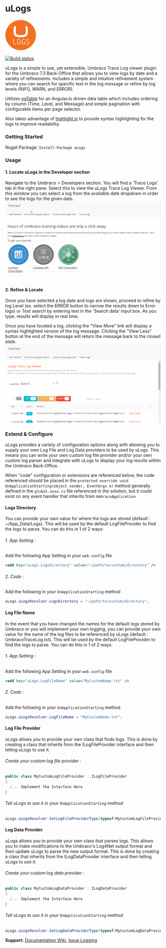 
# uLogs #

![Logo][logoImage]

[![Build status](https://img.shields.io/appveyor/ci/wkallhof/ulogs/master.svg)](https://ci.appveyor.com/project/wkallhof/ulogs/branch/master)

uLogs is a simple to use, yet extensible, Umbraco Trace Log viewer plugin for the Umbraco 7.3 Back-Office that allows you to view logs by date and a variety of refinements. Includes a simple and intuitive refinement system where you can search for specific text in the log message or refine by log levels (INFO, WARN, and ERROR). 

Utilizes [ngTable][ngTableLink] for an AngularJs driven data table which includes ordering by column (Time, Level, and Message) and simple pagination with configurable items per page selector. 

Also takes advantage of [highlight.js][highlightJsLink] to provide syntax highlighting for the logs to improve readability. 

### Getting Started ###

Nuget Package: ` Install-Package uLogs `

### Usage ###

#### 1. Locate uLogs in the Developer section ####
Navigate to the Umbraco > Developers section. You will find a 'Trace Logs' tab in the right pane. Select this to view the uLogs Trace Log Viewer. From this window you can select a log from the available date dropdown in order to see the logs for the given date.
![Go to Umbraco > Developers > Trace Logs][introImage]

#### 2. Refine & Locate ####
Once you have selected a log date and logs are shown, proceed to refine by log Level (ex. select the ERROR button to narrow the results down to Error logs) or Text search by entering text in the 'Search data' input box. As you type, results will display in real time. 

Once you have located a log, clicking the "View More" link will display a syntax highlighted version of the log message. Clicking the "View Less" button at the end of the message will return the message back to the closed state.
![Refine by Log Level, Text Search, and Pagination][usageImage]


### Extend & Configure ###
uLogs provides a variety of configuration options along with allowing you to supply your own Log File and Log Data providers to be used by uLogs. This means you can write your own custom log file provider and/or your own custom log parser and integrate with uLogs to display your log results within the Umbraco Back-Office.

When "code" configuration or extensions are referenced below, the code referenced should be placed in the `protected override void OnApplicationStarting(object sender, EventArgs e)` method generally defined in the `global.asax.cs` file referenced in the solution, but it could exist on any event handler that inherits from `UmbracoApplication`

#### Logs Directory ####
You can provide your own value for where the logs are stored (default : ~/App_Data/Logs). This will be used by the default LogFileProvider to find the logs to parse. You can do this in 1 of 2 ways:
###### 1. App Setting : ######
Add the following App Setting in your `web.config` file
```xml
<add key="uLogs.LogsDirectory" value="~/path/to/custom/directory" />
```
###### 2. Code : ######
Add the following in your `OnApplicationStarting` method
```cs
uLogs.uLogsResolver.LogsDirectory = "~/path/to/custom/directory";
```

#### Log File Name ####
In the event that you have changed the names for the default logs stored by Umbraco or you will implement your own logging, you can provide your own value for the name of the log files to be referenced by uLogs (default : UmbracoTraceLog.txt). This will be used by the default LogFileProvider to find the logs to parse. You can do this in 1 of 2 ways:
###### 1. App Setting : ######
Add the following App Setting in your `web.config` file
```xml
<add key="uLogs.LogFileName" value="MyCustomName.txt" />
```
###### 2. Code : ######
Add the following in your `OnApplicationStarting` method
```cs
uLogs.uLogsResolver.LogFileName = "MyCustomName.txt";
```

#### Log File Provider ####
uLogs allows you to provide your own class that finds logs. This is done by creating a class that inherits from the ILogFileProvider interface and then telling uLogs to use it. 

###### Create your custom log file provider : ######
```cs
public class MyCustomLogFileProvider : ILogFileProvider
{
  /... Implement the Interface Here
}
```
###### Tell uLogs to use it in your `OnApplicationStarting` method ######
```cs
uLogs.uLogsResolver.SetLogFileProviderType(typeof(MyCustomLogFileProvider));
```

#### Log Data Provider ####
uLogs allows you to provide your own class that parses logs. This allows you to make modifications to the Umbraco's Log4Net output format and then update uLogs to parse the new output format. This is done by creating a class that inherits from the ILogDataProvider interface and then telling uLogs to use it.

###### Create your custom log data provider : ######
```cs
public class MyCustomLogDataProvider : ILogDataProvider
{
  /... Implement the Interface Here
}
```
###### Tell uLogs to use it in your `OnApplicationStarting` method ######
```cs
uLogs.uLogsResolver.SetLogDataProviderType(typeof(MyCustomLogDataProvider));
```


__Support:__ [Documentation Wiki](https://github.com/wkallhof/uLogs/wiki), [Issue Logging](https://github.com/wkallhof/uLogs/issues)

[ngTableLink]: https://github.com/esvit/ng-table
[highlightJsLink]: https://github.com/isagalaev/highlight.js
[logoImage]: package/uLogsLogo.png  "Logo"
[introImage]: package/Intro.gif  "Intro"
[usageImage]: package/Usage.gif  "Usage"
